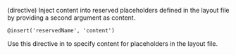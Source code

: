 (directive)
Inject content into reserved placeholders defined in the layout file by providing a second argument as content.

```textwire
@insert('reservedName', 'content')
```

Use this directive in to specify content for placeholders in the layout file.
